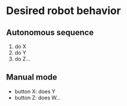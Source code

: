 # Desired robot behavior

## Autonomous sequence

1. do X
1. do Y
1. do Z...

## Manual mode

- button X: does Y
- button Z: does W...
